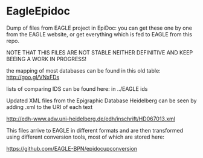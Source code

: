 EagleEpidoc
===========

Dump of files from EAGLE project in EpiDoc: you can get these one by one from the EAGLE website, or get everything which is fed to EAGLE from this repo.

NOTE THAT THIS FILES ARE NOT STABLE NEITHER DEFINITIVE AND KEEP BEEING A WORK IN PROGRESS!

the mapping of most databases can be found in this old table: http://goo.gl/VNxFDs

lists of comparing IDS can be found here: in ../EAGLE ids

Updated XML files from the Epigraphic Database Heidelberg can be seen by adding .xml to the URI of each text

http://edh-www.adw.uni-heidelberg.de/edh/inschrift/HD067013.xml

This files arrive to EAGLE in different formats and are then transformed using different conversion tools, most of which are stored here:

https://github.com/EAGLE-BPN/epidocupconversion



